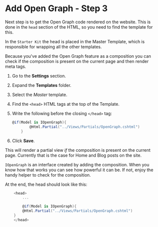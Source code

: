 # Add Open Graph - Step 3

Next step is to get the Open Graph code rendered on the website. This is done in the `head` section of the HTML, so you need to find the template for this.

In the `Starter Kit` the head is placed in the Master Template, which is responsible for wrapping all the other templates.

Because you've added the Open Graph feature as a composition you can check if the composition is present on the current page and then render meta tags.

1. Go to the **Settings** section.
2. Expand the **Templates** folder.
3. Select the *Master* template.
4. Find the `<head>` HTML tags at the top of the Template.
5. Write the following before the closing `</head>` tag:

    ```csharp
    @if(Model is IOpenGraph){
            @Html.Partial("../Views/Partials/OpenGraph.cshtml")
        }
    ```

6. Click **Save**.

This will render a partial view *if* the composition is present on the current page. Currently that is the case for Home and Blog posts on the site.

`IOpenGraph` is an interface created by adding the composition. When you know how that works you can see how powerful it can be. If not, enjoy the handy helper to check for the composition.

At the end, the head should look like this:

```csharp
    <head>
        ...

        @if(Model is IOpenGraph){
        @Html.Partial("../Views/Partials/OpenGraph.cshtml")
    }
    </head>
```
